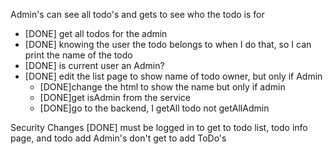 Admin's can see all todo's and gets to see who the todo is for

- [DONE] get all todos for the admin
- [DONE] knowing the user the todo belongs to when I do that, so I can print the name of the todo
- [DONE] is current user an Admin?
- [DONE] edit the list page to show name of todo owner, but only if Admin
  - [DONE]change the html to show the name but only if admin
  - [DONE]get isAdmin from the service
  - [DONE]go to the backend, I getAll todo not getAllAdmin

Security Changes
[DONE] must be logged in to get to todo list, todo info page, and todo add
Admin's don't get to add ToDo's

